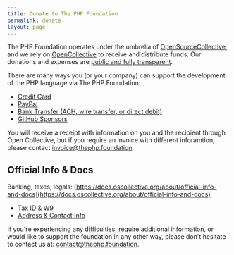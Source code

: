 ```yaml
---
title: Donate to The PHP Foundation
permalink: donate
layout: page
---
```


The PHP Foundation operates under the umbrella of [OpenSourceCollective](https://www.oscollective.org/), and we rely on [OpenCollective](https://opencollective.com/phpfoundation) to receive and distribute funds. Our donations and expenses are [public and fully transparent](https://opencollective.com/phpfoundation#category-BUDGET).

There are many ways you (or your company) can support the development of the PHP language via&nbsp;The&nbsp;PHP&nbsp;Foundation:

* [Credit Card](https://opencollective.com/phpfoundation/contribute)
* [PayPal](https://opencollective.com/phpfoundation/contribute)
* [Bank Transfer (ACH, wire transfer, or direct debit)](https://opencollective.com/phpfoundation/contribute)
* [GitHub Sponsors](https://github.com/sponsors/ThePHPF)

You will receive a receipt with information on you and the recipient through Open Collective, but if you require an invoice with different inforamtion, please contact [invoice@thephp.foundation](mailto:invoice@thephp.foundation).

## Official Info & Docs

Banking, taxes, legals:
[https://docs.oscollective.org/about/official-info-and-docs](https://docs.oscollective.org/about/official-info-and-docs) 

* [Tax ID & W9](https://docs.oscollective.org/about/official-info-and-docs#tax-id-and-w9)
* [Address & Contact Info](https://docs.oscollective.org/about/official-info-and-docs#address-and-contact-info)

If you're experiencing any difficulties, require additional information, or would like to support the foundation in any other way, please don't hesitate to contact us at: [contact@thephp.foundation](mailto:contact@thephp.foundation).
